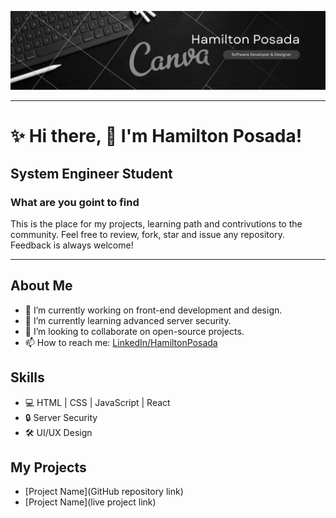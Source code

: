 ![Profile Cover](./cover3.png)

---

# ✨ Hi there, 👋 I'm Hamilton Posada!
## System Engineer Student

### What are you goint to find
This is the place for my projects, learning path and contrivutions to the community. 
Feel free to review, fork, star and issue any repository. Feedback is always welcome!

--- 

## About Me
- 🔭 I’m currently working on front-end development and design.
- 🌱 I’m currently learning advanced server security.
- 👯 I’m looking to collaborate on open-source projects.
- 📫 How to reach me: [LinkedIn/HamiltonPosada](https://www.linkedin.com/in/hamilton-posada-serna-931120143/)

## Skills
- 💻 HTML | CSS | JavaScript | React
- 🔒 Server Security
- 🛠️ UI/UX Design

## My Projects
- [Project Name](GitHub repository link)
- [Project Name](live project link)
